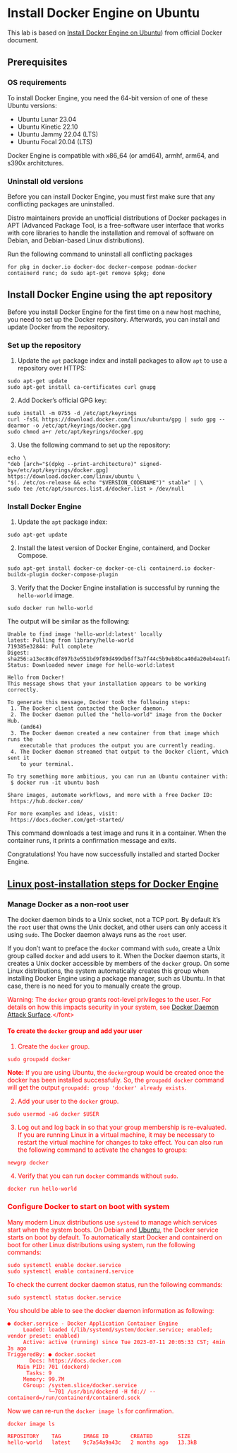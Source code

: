 # Install Docker Engine on Ubuntu

This lab is based on [Install Docker Engine on Ubuntu](https://docs.docker.com/engine/install/ubuntu/)) from official Docker document.

## Prerequisites

### OS requirements

To install Docker Engine, you need the 64-bit version of one of these Ubuntu versions:
- Ubuntu Lunar 23.04
- Ubuntu Kinetic 22.10
- Ubuntu Jammy 22.04 (LTS)
- Ubuntu Focal 20.04 (LTS)

Docker Engine is compatible with x86_64 (or amd64), armhf, arm64, and s390x architctures.

### Uninstall old versions

Before you can install Docker Engine, you must first make sure that any conflicting packages are uninstalled.

Distro maintainers provide an unofficial distributions of Docker packages in APT (Advanced Package Tool, is a free-software user interface that works with core libraries to handle the installation and removal of software on Debian, and Debian-based Linux distributions).

Run the following command to uninstall all conflicting packages

```
for pkg in docker.io docker-doc docker-compose podman-docker containerd runc; do sudo apt-get remove $pkg; done
```

## Install Docker Engine using the apt repository

Before you install Docker Engine for the first time on a new host machine, you need to set up the Docker repository. Afterwards, you can install and update Docker from the repository.

### Set up the repository

1. Update the `apt` package index and install packages to allow `apt` to use a repository over HTTPS:

```
sudo apt-get update
sudo apt-get install ca-certificates curl gnupg
```

2. Add Docker’s official GPG key:

```
sudo install -m 0755 -d /etc/apt/keyrings
curl -fsSL https://download.docker.com/linux/ubuntu/gpg | sudo gpg --dearmor -o /etc/apt/keyrings/docker.gpg
sudo chmod a+r /etc/apt/keyrings/docker.gpg
```

3. Use the following command to set up the repository:

```
echo \
"deb [arch="$(dpkg --print-architecture)" signed-by=/etc/apt/keyrings/docker.gpg] https://download.docker.com/linux/ubuntu \
"$(. /etc/os-release && echo "$VERSION_CODENAME")" stable" | \
sudo tee /etc/apt/sources.list.d/docker.list > /dev/null
```

### Install Docker Engine

1. Update the `apt` package index:

```
sudo apt-get update
```

2. Install the latest version of Docker Engine, containerd, and Docker Compose.

```
sudo apt-get install docker-ce docker-ce-cli containerd.io docker-buildx-plugin docker-compose-plugin
```

3. Verify that the Docker Engine installation is successful by running the `hello-world` image.

```
sudo docker run hello-world
```

The output will be similar as the following:

```
Unable to find image 'hello-world:latest' locally
latest: Pulling from library/hello-world
719385e32844: Pull complete 
Digest: sha256:a13ec89cdf897b3e551bd9f89d499db6ff3a7f44c5b9eb8bca40da20eb4ea1fa
Status: Downloaded newer image for hello-world:latest

Hello from Docker!
This message shows that your installation appears to be working correctly.

To generate this message, Docker took the following steps:
 1. The Docker client contacted the Docker daemon.
 2. The Docker daemon pulled the "hello-world" image from the Docker Hub.
    (amd64)
 3. The Docker daemon created a new container from that image which runs the
    executable that produces the output you are currently reading.
 4. The Docker daemon streamed that output to the Docker client, which sent it
    to your terminal.

To try something more ambitious, you can run an Ubuntu container with:
 $ docker run -it ubuntu bash

Share images, automate workflows, and more with a free Docker ID:
 https://hub.docker.com/

For more examples and ideas, visit:
 https://docs.docker.com/get-started/
```

This command downloads a test image and runs it in a container. When the container runs, it prints a confirmation message and exits.

Congratulations! You have now successfully installed and started Docker Engine.

## [Linux post-installation steps for Docker Engine](https://docs.docker.com/engine/install/linux-postinstall/)

### Manage Docker as a non-root user
The docker daemon binds to a Unix socket, not a TCP port. By default it’s the `root` user that owns the Unix docket, and other users can only access it using `sudo`. The Docker daemon always runs as the `root` user.

If you don’t want to preface the `docker` command with `sudo`, create a Unix group called `docker` and add users to it. When the Docker daemon starts, it creates a Unix docker accessible by members of the `docker` group. On some Linux distributions, the system automatically creates this group when installing Docker Engine using a package manager, such as Ubuntu. In that case, there is no need for you to manually create the group.

<font color=#FF0000>Warning: The `docker` group grants root-level privileges to the user. For details on how this impacts security in your system, see [Docker Daemon Attack Surface]([https://docs.docker.com/engine/security/#docker-daemon-attack-surface](https://docs.docker.com/engine/security/#docker-daemon-attack-surface)).</font>

#### To create the `docker` group and add your user
1. Create the `docker` group.

```
sudo groupadd docker
```

**Note:** If you are using Ubuntu, the `docker`group would be created once the docker has been installed successfully. So, the `groupadd docker` command will get the output `groupadd: group 'docker' already exists`.

2. Add your user to the `docker` group.
```
sudo usermod -aG docker $USER
```

3. Log out and log back in so that your group membership is re-evaluated. If you are running Linux in a virtual machine, it may be necessary to restart the virtual machine for changes to take effect. You can also run the following command to activate the changes to groups:

```
newgrp docker
```

4. Verify that you can run `docker` commands without `sudo`.
```
docker run hello-world
```

### Configure Docker to start on boot with system
Many modern Linux distributions use `systemd` to manage which services start when the system boots. On Debian and [Ubuntu]([https://ubuntu.com/](https://ubuntu.com/)), the Docker service starts on boot by default. To automatically start Docker and containerd on boot for other Linux distributions using system, run the following commands:

```
sudo systemctl enable docker.service
sudo systemctl enable containerd.service
```

To check the current docker daemon status, run the following commands:

```
sudo systemctl status docker.service 
```

You should be able to see the docker daemon information as following:
```
● docker.service - Docker Application Container Engine
     Loaded: loaded (/lib/systemd/system/docker.service; enabled; vendor preset: enabled)
     Active: active (running) since Tue 2023-07-11 20:05:33 CST; 4min 3s ago
TriggeredBy: ● docker.socket
       Docs: https://docs.docker.com
   Main PID: 701 (dockerd)
      Tasks: 9
     Memory: 99.7M
     CGroup: /system.slice/docker.service
             └─701 /usr/bin/dockerd -H fd:// --containerd=/run/containerd/containerd.sock
```

Now we can re-run the `docker image ls` for confirmation.
```
docker image ls

REPOSITORY    TAG       IMAGE ID       CREATED        SIZE
hello-world   latest    9c7a54a9a43c   2 months ago   13.3kB
```
